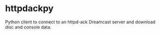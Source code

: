 # httpdackpy
Python client to connect to an httpd-ack Dreamcast server and download disc and console data.

